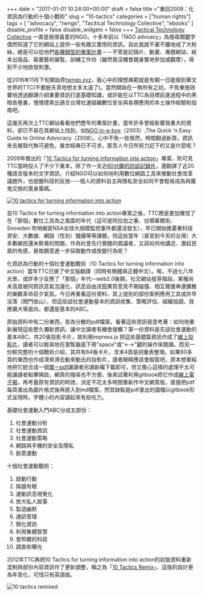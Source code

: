 +++
date = "2017-01-01 10:24:00+00:00"
draft = false
title ="重回2009：化資訊為行動的十個小戰術"
slug = "10-tactics"
categories = ["human rights"]
tags = [
  "advocacy",
  "twngo",
  "Tacitical Technology Collective",
  "ebooks"
  ]
disable_profile = false
disable_widgets = false
+++
[Tactical Technology Collective](https://tacticaltech.org/) 一直是我很喜愛的NGO。十多年前以「NGO advoacy」為搜尋關鍵字偶然知道了它的網站上提供一些有趣又實用的資訊。自此我就不棄不離地成了大粉絲，總是可以從他們[各種類型的專案計畫](https://tacticaltech.org/projects/all)－－不管是記錄片、動畫、專題網站、紙本出版品、裝置藝術展覧、訓練工作坊（雖然我沒機會親身實地參加或觀摩），得到不少地啟發刺激。

<!--more-->
從2016年11月下旬開始弄[twngo.xyz](https://twngo.xyz)，我心中的理想典範就是有朝一日能做到華文世界的TTC(不要臉天真地想太多太遠了)。當然開始在一無所有之初，不免東施效顰地透過翻譯介紹重要資訊打底基礎知識，或許能在以TTC為目標前進過程中的黑暗長巷裏，慢慢摸索出適合台灣社運組織數位安全與各類應用的本土操作經驗和指南吧。

這幾天再次上TTC網站看看他們歷年的專案計畫，當年許多曾經影響我重大的資料，卻已不易在其網站上找到，如[NGO in-a-box](https://ngoinabox.org/)（2003）;The Quick 'n Easy Guide to Online Advocacy（2008）。心中不免一些悵然，時間翻過新頁，資訊來去被取代無可避免，垂世經典已不可求，那吾人今日所努力記下的又是什麼呢？

2009年推出的「[10 Tactics for turning information into action](https://archive.informationactivism.org/en/)」專案，則可見TTC當時投入了不少下重本，除了作一支近[60分鐘的訪談記錄片](https://www.youtube.com/watch?v=We67UI3_kos)，還翻譯了近20種語言版本的文字資訊，介紹NGO可以如何地利用數位網路工具來推動社會改革議題外，也提醒科技的反挫----個人的資料自主與隱私安全如何不會輕易成為與魔鬼交換的賣身籌碼。

[![10 tactics for turning information into action](https://img.youtube.com/vi/We67UI3_kos/0.jpg)](https://www.youtube.com/watch?v=We67UI3_kos)

自10 Tactics for turning information into action專案之後，TTC應是更加確信了在「那個」數位工具為之風靡的年代（這可是阿拉伯之春、佔領華爾街、Snowden 吹哨揭密NSA全球大規模監控事件都還沒發生），早已開始擔憂著科技資安、大數據、網路（性別）騷擾等等課題，但這些當年（甚至到今天的台灣）大多數網民還未察覺的問題，作為社會先行覺醒的倡議者，又該如何地講述、激起民眾的有感，甚致願意進一步採取動作或改變行為呢？

化資訊為行動的十個社會運動戰術（10 Tactics for turning information into action）當年TTC已做了中文版翻譯（同時有簡體與正體中文）。唉，不過七八年光景，或許多少反應了「那個」年代--web2.0後期，社交網站發芽階段，某種尚未高度被同質訊息氣泡濾化、訊息自由流竄異質意見不期碰撞、相互聲援串連擴散的樂觀革命前夕氣氛。今日再重看這份資料，其上提到的部份案例應用工具或許早没落（關門收山），但這些談社會運動基本的資訊收集、策略評估、組織協調、效應擴大等面向，都還是基本的ABC。

原始資料中有二份東西，皆為分散的pdf檔案。看著這些資訊我思考著：如何地重新展現這些歷久彌新資訊，讓中文讀者有機會接觸？第一份資料是先談社會運動的基本ABC，共20張投影卡片，故利用impress.js 把這些基礎篇資訊作成了[線上投影片](http://slides.twngo.xyz/10tactics/)，讀者可以輕易地在瀏覧器底下用"space"或"←→"鍵的操作來閱讀。而另一份較完整的十個戰術介紹，其共有64張卡片，含末4頁是詞彙表整理。如果60多頁的東西也作成滑來滑去動來動去的投影片，讀者眼睛應該會脫窗吧。原本想單純地把它統合成一個[單一pdf](http://books.twngo.xyz/10tactics/10tactics.pdf)讓讀者另讀新檔下載即可，但又擔心這樣的處理不太可能讓讀者點擊開啟，網頁的搜尋也不方便。後來試著利用gitbook把它作成[線上電子報](http://books.twngo.xyz/10tactics/)，再考量原有資訊的時效，決定不花太多時間重新作中文網頁版，直接把pdf每頁滙出為圖片格式後再嵌入到md檔案，然其缺點是pdf滙出的圖檔以gitbook形式呈現時，字體小的內容讀起來有些吃力。

基礎社會運動入門ABC分成五部份：
1. 社會運動分析
2. 社會運動資訊
3. 社會運動策略
4. 網路與手機的安全及隱私
5. 創意運動

十個社會運動戰術：
1. 啟動行動
2. 隔牆有眼
3. 運動訊息視覺化
4. 放大私人故事
5. 製造幽默
6. 通訊管理
7. 簡化資訊
8. 利用集體智慧
9. 會聆聽的科技
10. 調查和曝光


2012年TTC再把10 Tactics for turning information into action的初版資料重新混制與部份內容資訊作了更新調整，稱之為「[10 Tactics Remix](https://informationactivism.org/en/unstitched?sort_by=tactic)」，這版的設計更為年青化，可惜只有英語版。

![10 tactics remixed](/post/20170101-1.png)

